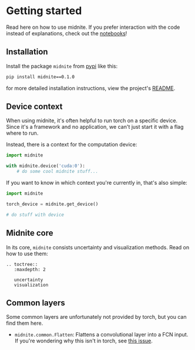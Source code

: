 # Getting started
Read here on how to use midnite.
If you prefer interaction with the code instead of explanations, check out the [notebooks](notebooks/midnite.md)!

## Installation
Install the package `midnite` from [pypi](https://pypi.org/) like this:

```bash
pip install midnite==0.1.0
```

for more detailed installation instructions, view the project's [README](https://gitlab.com/luminovo/public/midnite/blob/master/README.md).

## Device context
When using midnite, it's often helpful to run torch on a specific device.
Since it's a framework and no application, we can't just start it with a flag where to run.

Instead, there is a context for the computation device:
```python
import midnite

with midnite.device('cuda:0'):
    # do some cool midnite stuff...
```

If you want to know in which context you're currently in, that's also simple:

```python
import midnite

torch_device = midnite.get_device()

# do stuff with device
```

## Midnite core
In its core, `midnite` consists uncertainty and visualization methods. 
Read on how to use them:
```eval_rst
.. toctree::
   :maxdepth: 2
   
   uncertainty
   visualization
```

## Common layers
Some common layers are unfortunately not provided by torch, but you can find them here.
 - `midnite.common.Flatten`: Flattens a convolutional layer into a FCN input.
   If you're wondering why this isn't in torch, see [this issue](https://github.com/pytorch/pytorch/issues/2118).